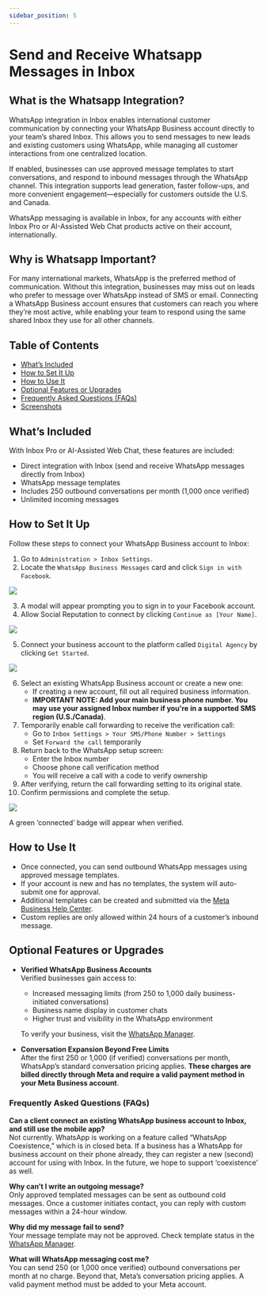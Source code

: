 ```yaml
---
sidebar_position: 5
---
```


# Send and Receive Whatsapp Messages in Inbox

## What is the Whatsapp Integration?

WhatsApp integration in Inbox enables international customer communication by connecting your WhatsApp Business account directly to your team’s shared Inbox. This allows you to send messages to new leads and existing customers using WhatsApp, while managing all customer interactions from one centralized location.

If enabled, businesses can use approved message templates to start conversations, and respond to inbound messages through the WhatsApp channel. This integration supports lead generation, faster follow-ups, and more convenient engagement—especially for customers outside the U.S. and Canada. 

WhatsApp messaging is available in Inbox, for any accounts with either Inbox Pro or AI-Assisted Web Chat products active on their account, internationally.

## Why is Whatsapp Important?

For many international markets, WhatsApp is the preferred method of communication. Without this integration, businesses may miss out on leads who prefer to message over WhatsApp instead of SMS or email. Connecting a WhatsApp Business account ensures that customers can reach you where they’re most active, while enabling your team to respond using the same shared Inbox they use for all other channels.

## Table of Contents

- [What’s Included](#whats-included)
- [How to Set It Up](#how-to-set-it-up)
- [How to Use It](#how-to-use-it)
- [Optional Features or Upgrades](#optional-features-or-upgrades)
- [Frequently Asked Questions (FAQs)](#frequently-asked-questions-faqs)
- [Screenshots](#screenshots)

## What’s Included

With Inbox Pro or AI-Assisted Web Chat, these features are included:

- Direct integration with Inbox (send and receive WhatsApp messages directly from Inbox)
- WhatsApp message templates
- Includes 250 outbound conversations per month (1,000 once verified)
- Unlimited incoming messages

## How to Set It Up

Follow these steps to connect your WhatsApp Business account to Inbox:

1. Go to `Administration > Inbox Settings`.
2. Locate the `WhatsApp Business Messages` card and click `Sign in with Facebook`.

![](./img/inbox_whatsapp_setup.png)

3. A modal will appear prompting you to sign in to your Facebook account.
4. Allow Social Reputation to connect by clicking `Continue as [Your Name]`.

![](./img/inbox_whatsapp_socialreputation.png)

5. Connect your business account to the platform called `Digital Agency` by clicking `Get Started`.

![](./img/inbox_whatsapp_connect_digital_agency.png)

6. Select an existing WhatsApp Business account or create a new one:
   - If creating a new account, fill out all required business information.
   - **IMPORTANT NOTE: Add your main business phone number. You may use your assigned Inbox number if you're in a supported SMS region (U.S./Canada)**.
7. Temporarily enable call forwarding to receive the verification call:
   - Go to `Inbox Settings > Your SMS/Phone Number > Settings`
   - Set `Forward the call` temporarily
8. Return back to the WhatsApp setup screen:
   - Enter the Inbox number
   - Choose phone call verification method
   - You will receive a call with a code to verify ownership
9. After verifying, return the call forwarding setting to its original state.
10. Confirm permissions and complete the setup. 

![](./img/inbox_whatsapp_finalsetup.png)

A green ‘connected’ badge will appear when verified.

## How to Use It

- Once connected, you can send outbound WhatsApp messages using approved message templates.
- If your account is new and has no templates, the system will auto-submit one for approval.
- Additional templates can be created and submitted via the [Meta Business Help Center](https://business.facebook.com/latest/whatsapp_manager/message_templates).
- Custom replies are only allowed within 24 hours of a customer’s inbound message.

## Optional Features or Upgrades

- **Verified WhatsApp Business Accounts**  
  Verified businesses gain access to:
  - Increased messaging limits (from 250 to 1,000 daily business-initiated conversations)
  - Business name display in customer chats
  - Higher trust and visibility in the WhatsApp environment

  To verify your business, visit the [WhatsApp Manager](https://business.facebook.com/latest/whatsapp_manager).

- **Conversation Expansion Beyond Free Limits**  
  After the first 250 or 1,000 (if verified) conversations per month, WhatsApp’s standard conversation pricing applies. **These charges are billed directly through Meta and require a valid payment method in your Meta Business account**.

### Frequently Asked Questions (FAQs)

**Can a client connect an existing WhatsApp business account to Inbox, and still use the mobile app?**  
Not currently. WhatsApp is working on a feature called “WhatsApp Coexistence,” which is in closed beta. If a business has a WhatsApp for business account on their phone already, they can register a new (second) account for using with Inbox. In the future, we hope to support ‘coexistence’ as well.

**Why can’t I write an outgoing message?**  
Only approved templated messages can be sent as outbound cold messages. Once a customer initiates contact, you can reply with custom messages within a 24-hour window.

**Why did my message fail to send?**  
Your message template may not be approved. Check template status in the [WhatsApp Manager](https://business.facebook.com/latest/whatsapp_manager/message_templates).

**What will WhatsApp messaging cost me?**  
You can send 250 (or 1,000 once verified) outbound conversations per month at no charge. Beyond that, Meta’s conversation pricing applies. A valid payment method must be added to your Meta account.

